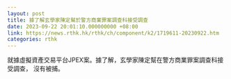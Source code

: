 ```yaml
---
layout: post
title: 據了解玄學家陳定幫於警方商業罪案調查科接受調查
date: 2023-09-22 20:01:10.000000000 +08:00
link: https://news.rthk.hk/rthk/ch/component/k2/1719611-20230922.htm
categories: rthk
---
```


就據虛擬資產交易平台JPEX案。據了解，玄學家陳定幫在警方商業罪案調查科接受調查， 沒有被捕。
